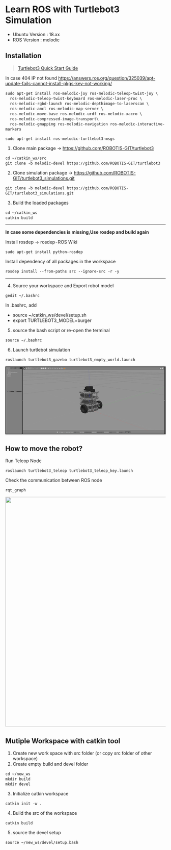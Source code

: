 # Learn ROS with Turtlebot3 Simulation
* Ubuntu Version : 18.xx
* ROS Version : melodic
## Installation

>[Turtlebot3 Quick Start Guide](https://emanual.robotis.com/docs/en/platform/turtlebot3/quick-start/)

In case 404 IP not found
https://answers.ros.org/question/325039/apt-update-fails-cannot-install-pkgs-key-not-working/

```
sudo apt-get install ros-melodic-joy ros-melodic-teleop-twist-joy \
  ros-melodic-teleop-twist-keyboard ros-melodic-laser-proc \
  ros-melodic-rgbd-launch ros-melodic-depthimage-to-laserscan \
  ros-melodic-amcl ros-melodic-map-server \
  ros-melodic-move-base ros-melodic-urdf ros-melodic-xacro \
  ros-melodic-compressed-image-transport\
  ros-melodic-gmapping ros-melodic-navigation ros-melodic-interactive-markers
 ```
 
 ```
 sudo apt-get install ros-melodic-turtlebot3-msgs
 ```
 

1. Clone main package → https://github.com/ROBOTIS-GIT/turtlebot3
```
cd ~/catkin_ws/src
git clone -b melodic-devel https://github.com/ROBOTIS-GIT/turtlebot3
```
2. Clone simulation package → https://github.com/ROBOTIS-GIT/turtlebot3_simulations.git
```
git clone -b melodic-devel https://github.com/ROBOTIS-GIT/turtlebot3_simulations.git
```
3. Build the loaded packages
```
cd ~/catkin_ws
catkin build
```



***
**In case some dependencies is missing,Use rosdep and build again**


Install rosdep → rosdep - ROS Wiki

```
sudo apt-get install python-rosdep
```
Install dependency of all packages in the workspace
```
rosdep install --from-paths src --ignore-src -r -y
```

***

4. Source your workspace and Export robot model
```
gedit ~/.bashrc
```
In .bashrc, add
- source ~/catkin_ws/devel/setup.sh
- export TURTLEBOT3_MODEL=burger

5. source the bash script or re-open the terminal
```
source ~/.bashrc
```

6. Launch turtlebot simulation
```
roslaunch turtlebot3_gazebo turtlebot3_empty_world.launch
```

<p align="center">
<img  src="https://github.com/gmp-prem/BasicROS/blob/main/Images/turtlebot3_empty_world.png"  />
</p>

## How to move the robot?
Run Teleop Node
```
roslaunch turtlebot3_teleop turtlebot3_teleop_key.launch
```
Check the communication between ROS node
```
rqt_graph
```

<p align="center">
<img src="https://user-images.githubusercontent.com/86387081/123276239-f41b0700-d53f-11eb-936c-c93ca759ef30.png" width="720" height="720" />
</p>

## Mutiple Workspace with catkin tool
1. Create new work space with src folder (or copy src folder of other workspace)
2. Create empty build and devel folder
```
cd ~/new_ws
mkdir build
mkdir devel
```
3. Initialize catkin workspace
```
catkin init -w .
```
4. Build the src of the workspace
```
catkin build
```
5. source the devel setup
```
source ~/new_ws/devel/setup.bash
```

